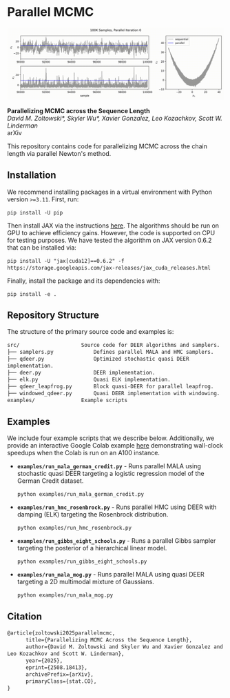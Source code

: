 # Parallel MCMC
![Image](https://github.com/lindermanlab/parallel-mcmc/blob/01192c587cb74cf2c3733402d0a8e8adab637714/static/rosenbrock.gif)

**Parallelizing MCMC across the Sequence Length**\
*David M. Zoltowski\*, Skyler Wu\*, Xavier Gonzalez, Leo Kozachkov, Scott W. Linderman*\
arXiv

This repository contains code for parallelizing MCMC across the chain length via parallel Newton's method.

## Installation
We recommend installing packages in a virtual environment with Python version `>=3.11`. First, run:
```
pip install -U pip
```
Then install JAX via the instructions [here](https://docs.jax.dev/en/latest/installation.html). The algorithms should be 
run on GPU to achieve efficiency gains. However, the code is supported on CPU for testing purposes. We have tested the 
algorithm on JAX version 0.6.2 that can be installed via:
```
pip install -U "jax[cuda12]==0.6.2" -f https://storage.googleapis.com/jax-releases/jax_cuda_releases.html
```
Finally, install the package and its dependencies with:
```
pip install -e .
```

## Repository Structure 
The structure of the primary source code and examples is:
```
src/                    Source code for DEER algorithms and samplers.
├── samplers.py             Defines parallel MALA and HMC samplers.
├── qdeer.py                Optimized stochastic quasi DEER implementation.
├── deer.py                 DEER implementation.
├── elk.py                  Quasi ELK implementation.
├── qdeer_leapfrog.py       Block quasi-DEER for parallel leapfrog. 
├── windowed_qdeer.py       Quasi DEER implementation with windowing.
examples/               Example scripts
```

## Examples

We include four example scripts that we describe below. Additionally, we provide an interactive Google Colab example [here](https://colab.research.google.com/drive/1TLd8nOw5VBK8olQLiuSFcY7_yYVYluqd?usp=sharing) 
demonstrating wall-clock speedups when the Colab is run on an A100 instance. 
- **`examples/run_mala_german_credit.py`** - Runs parallel MALA using stochastic quasi DEER targeting a logistic regression model of the German Credit dataset. 
  ```
  python examples/run_mala_german_credit.py
  ```
- **`examples/run_hmc_rosenbrock.py`** - Runs parallel HMC using DEER with damping (ELK) targeting the Rosenbrock distribution.
  ```
  python examples/run_hmc_rosenbrock.py
  ```
- **`examples/run_gibbs_eight_schools.py`** - Runs a parallel Gibbs sampler targeting the posterior of a hierarchical linear model. 
  ```
  python examples/run_gibbs_eight_schools.py
  ```
- **`examples/run_mala_mog.py`** - Runs parallel MALA using quasi DEER targeting a 2D multimodal mixture of Gaussians.
  ```
  python examples/run_mala_mog.py
  ```

## Citation

```
@article{zoltowski2025parallelmcmc,
      title={Parallelizing MCMC Across the Sequence Length}, 
      author={David M. Zoltowski and Skyler Wu and Xavier Gonzalez and Leo Kozachkov and Scott W. Linderman},
      year={2025},
      eprint={2508.18413},
      archivePrefix={arXiv},
      primaryClass={stat.CO},
}
```
